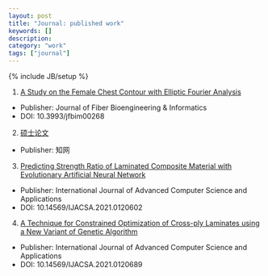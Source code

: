 ```yaml
---
layout: post
title: "Journal: published work"
keywords: []
description: 
category: "work"
tags: ["journal"]
---
```

{% include JB/setup %}


1. [A Study on the Female Chest Contour with Elliptic Fourier
   Analysis](https://global-sci.org/intro/article_detail/jfbi/12564.html)
- Publisher: Journal of Fiber Bioengineering & Informatics
- DOI: 10.3993/jfbim00268

2. [硕士论文](https://kns.cnki.net/kcms/detail/detail.aspx?dbcode=CMFD&dbname=CMFD201901&filename=1018995876.nh&v=%25mmd2F8GtTtq5NNZFvs0ErI%25mmd2Bmi3LOYd8Lv4peQyHChYBGYabF8UkyLjnDciqH%25mmd2FeJYOcOl)
- Publisher: 知网

3. [Predicting Strength Ratio of Laminated Composite Material with Evolutionary
   Artificial Neural
   Network](https://thesai.org/Publications/ViewPaper?Volume=12&Issue=6&Code=IJACSA&SerialNo=2)

- Publisher: International Journal of Advanced Computer Science and Applications
- DOI: 10.14569/IJACSA.2021.0120602

4. [A Technique for Constrained Optimization of Cross-ply Laminates using a New Variant of Genetic Algorithm](https://thesai.org/Publications/ViewPaper?Volume=12&Issue=6&Code=IJACSA&SerialNo=89)

- Publisher: International Journal of Advanced Computer Science and Applications
- DOI: 10.14569/IJACSA.2021.0120689

